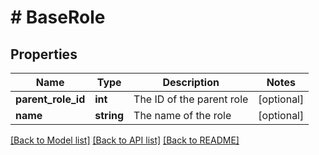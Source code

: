 # # BaseRole

## Properties

Name | Type | Description | Notes
------------ | ------------- | ------------- | -------------
**parent_role_id** | **int** | The ID of the parent role | [optional]
**name** | **string** | The name of the role | [optional]

[[Back to Model list]](../README.md#documentation-for-models) [[Back to API list]](../README.md#documentation-for-api-endpoints) [[Back to README]](../README.md)
